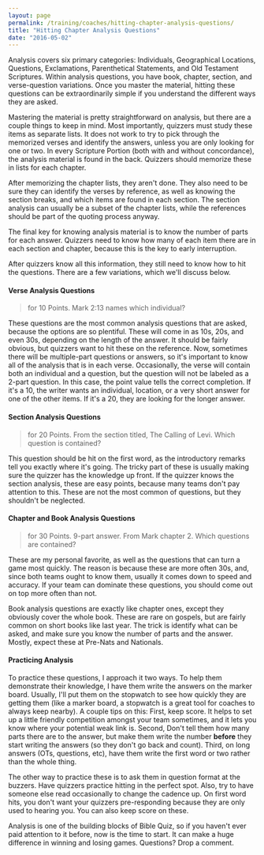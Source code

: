 ```yaml
---
layout: page
permalink: /training/coaches/hitting-chapter-analysis-questions/
title: "Hitting Chapter Analysis Questions"
date: "2016-05-02"
---
```


Analysis covers six primary categories: Individuals, Geographical Locations, Questions, Exclamations, Parenthetical Statements, and Old Testament Scriptures. Within analysis questions, you have book, chapter, section, and verse-question variations. Once you master the material, hitting these questions can be extraordinarily simple if you understand the different ways they are asked.

Mastering the material is pretty straightforward on analysis, but there are a couple things to keep in mind. Most importantly, quizzers must study these items as separate lists. It does not work to try to pick through the memorized verses and identify the answers, unless you are only looking for one or two. In every Scripture Portion (both with and without concordance), the analysis material is found in the back. Quizzers should memorize these in lists for each chapter.

After memorizing the chapter lists, they aren't done. They also need to be sure they can identify the verses by reference, as well as knowing the section breaks, and which items are found in each section. The section analysis can usually be a subset of the chapter lists, while the references should be part of the quoting process anyway.

The final key for knowing analysis material is to know the number of parts for each answer. Quizzers need to know how many of each item there are in each section and chapter, because this is the key to early interruption.

After quizzers know all this information, they still need to know how to hit the questions. There are a few variations, which we'll discuss below.

#### Verse Analysis Questions

> for 10 Points. Mark 2:13 names which individual?

These questions are the most common analysis questions that are asked, because the options are so plentiful. These will come in as 10s, 20s, and even 30s, depending on the length of the answer. It should be fairly obvious, but quizzers want to hit these on the reference. Now, sometimes there will be multiple-part questions or answers, so it's important to know all of the analysis that is in each verse. Occasionally, the verse will contain both an individual and a question, but the question will not be labeled as a 2-part question. In this case, the point value tells the correct completion. If it's a 10, the writer wants an individual, location, or a very short answer for one of the other items. If it's a 20, they are looking for the longer answer.

#### Section Analysis Questions

> for 20 Points. From the section titled, The Calling of Levi. Which question is contained?

This question should be hit on the first word, as the introductory remarks tell you exactly where it's going. The tricky part of these is usually making sure the quizzer has the knowledge up front. If the quizzer knows the section analysis, these are easy points, because many teams don't pay attention to this. These are not the most common of questions, but they shouldn't be neglected.

#### Chapter and Book Analysis Questions

> for 30 Points. 9-part answer. From Mark chapter 2. Which questions are contained?

These are my personal favorite, as well as the questions that can turn a game most quickly. The reason is because these are more often 30s, and, since both teams ought to know them, usually it comes down to speed and accuracy. If your team can dominate these questions, you should come out on top more often than not.

Book analysis questions are exactly like chapter ones, except they obviously cover the whole book. These are rare on gospels, but are fairly common on short books like last year. The trick is identify what can be asked, and make sure you know the number of parts and the answer. Mostly, expect these at Pre-Nats and Nationals.

#### Practicing Analysis

To practice these questions, I approach it two ways. To help them demonstrate their knowledge, I have them write the answers on the marker board. Usually, I'll put them on the stopwatch to see how quickly they are getting them (like a marker board, a stopwatch is a great tool for coaches to always keep nearby). A couple tips on this: First, keep score. It helps to set up a little friendly competition amongst your team sometimes, and it lets you know where your potential weak link is. Second, Don't tell them how many parts there are to the answer, but make them write the number **before** they start writing the answers (so they don't go back and count). Third, on long answers (OTs, questions, etc), have them write the first word or two rather than the whole thing.

The other way to practice these is to ask them in question format at the buzzers. Have quizzers practice hitting in the perfect spot. Also, try to have someone else read occasionally to change the cadence up. On first word hits, you don't want your quizzers pre-responding because they are only used to hearing you. You can also keep score on these.

Analysis is one of the building blocks of Bible Quiz, so if you haven't ever paid attention to it before, now is the time to start. It can make a huge difference in winning and losing games. Questions? Drop a comment.

